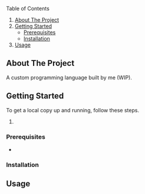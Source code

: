 <a name="readme-top"></a>

<!-- TABLE OF CONTENTS -->
<summary>Table of Contents</summary>
<ol>
<li>
    <a href="#about-the-project">About The Project</a>
</li>
<li>
    <a href="#getting-started">Getting Started</a>
    <ul>
    <li><a href="#prerequisites">Prerequisites</a></li>
    <li><a href="#installation">Installation</a></li>
    </ul>
</li>
<li><a href="#usage">Usage</a></li>
</ol>

<!-- ABOUT THE PROJECT -->
## About The Project
A custom programming language built by me (WIP).

<!-- GETTING STARTED -->
## Getting Started

To get a local copy up and running, follow these steps.

1.

### Prerequisites

*

### Installation

## Usage
